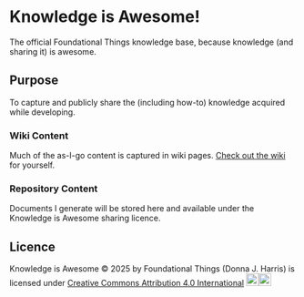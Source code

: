 # Knowledge is Awesome!
The official Foundational Things knowledge base, because knowledge (and sharing it) is awesome.

## Purpose
To capture and publicly share the (including how-to) knowledge acquired while developing.

### Wiki Content
Much of the as-I-go content is captured in wiki pages. [Check out the wiki](https://github.com/FoundationalThings/knowledge-is-awesome/wiki) for yourself.

### Repository Content
Documents I generate will be stored here and available under the Knowledge is Awesome sharing licence.

## Licence
Knowledge is Awesome © 2025 by Foundational Things (Donna J. Harris) is licensed under [Creative Commons Attribution 4.0 International](https://creativecommons.org/licenses/by/4.0/) <img src="https://mirrors.creativecommons.org/presskit/icons/cc.svg" alt="CC icon" width="22px" height="22px"><img src="https://mirrors.creativecommons.org/presskit/icons/by.svg" alt="BY icon" width="22px" height="22px">
